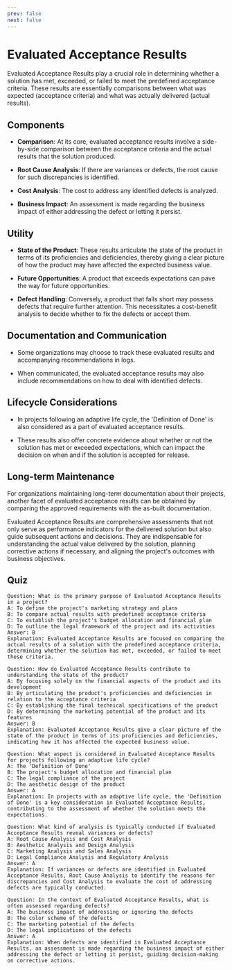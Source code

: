 ```yaml
---
prev: false
next: false
---
```


# Evaluated Acceptance Results

Evaluated Acceptance Results play a crucial role in determining whether a solution has met, exceeded, or failed to meet the predefined acceptance criteria. These results are essentially comparisons between what was expected (acceptance criteria) and what was actually delivered (actual results).

## Components

- **Comparison**: At its core, evaluated acceptance results involve a side-by-side comparison between the acceptance criteria and the actual results that the solution produced.

- **Root Cause Analysis**: If there are variances or defects, the root cause for such discrepancies is identified.

- **Cost Analysis**: The cost to address any identified defects is analyzed.

- **Business Impact**: An assessment is made regarding the business impact of either addressing the defect or letting it persist.

## Utility

- **State of the Product**: These results articulate the state of the product in terms of its proficiencies and deficiencies, thereby giving a clear picture of how the product may have affected the expected business value.

- **Future Opportunities**: A product that exceeds expectations can pave the way for future opportunities.

- **Defect Handling**: Conversely, a product that falls short may possess defects that require further attention. This necessitates a cost-benefit analysis to decide whether to fix the defects or accept them.

## Documentation and Communication

- Some organizations may choose to track these evaluated results and accompanying recommendations in logs.

- When communicated, the evaluated acceptance results may also include recommendations on how to deal with identified defects.

## Lifecycle Considerations

- In projects following an adaptive life cycle, the 'Definition of Done' is also considered as a part of evaluated acceptance results.

- These results also offer concrete evidence about whether or not the solution has met or exceeded expectations, which can impact the decision on when and if the solution is accepted for release.

## Long-term Maintenance

For organizations maintaining long-term documentation about their projects, another facet of evaluated acceptance results can be obtained by comparing the approved requirements with the as-built documentation.

Evaluated Acceptance Results are comprehensive assessments that not only serve as performance indicators for the delivered solution but also guide subsequent actions and decisions. They are indispensable for understanding the actual value delivered by the solution, planning corrective actions if necessary, and aligning the project's outcomes with business objectives.

## Quiz

```quiz
Question: What is the primary purpose of Evaluated Acceptance Results in a project?
A: To define the project's marketing strategy and plans
B: To compare actual results with predefined acceptance criteria
C: To establish the project's budget allocation and financial plan
D: To outline the legal framework of the project and its activities
Answer: B
Explanation: Evaluated Acceptance Results are focused on comparing the actual results of a solution with the predefined acceptance criteria, determining whether the solution has met, exceeded, or failed to meet these criteria.

Question: How do Evaluated Acceptance Results contribute to understanding the state of the product?
A: By focusing solely on the financial aspects of the product and its development
B: By articulating the product's proficiencies and deficiencies in relation to the acceptance criteria
C: By establishing the final technical specifications of the product
D: By determining the marketing potential of the product and its features
Answer: B
Explanation: Evaluated Acceptance Results give a clear picture of the state of the product in terms of its proficiencies and deficiencies, indicating how it has affected the expected business value.

Question: What aspect is considered in Evaluated Acceptance Results for projects following an adaptive life cycle?
A: The 'Definition of Done'
B: The project's budget allocation and financial plan
C: The legal compliance of the project
D: The aesthetic design of the product
Answer: A
Explanation: In projects with an adaptive life cycle, the 'Definition of Done' is a key consideration in Evaluated Acceptance Results, contributing to the assessment of whether the solution meets the expectations.

Question: What kind of analysis is typically conducted if Evaluated Acceptance Results reveal variances or defects?
A: Root Cause Analysis and Cost Analysis
B: Aesthetic Analysis and Design Analysis
C: Marketing Analysis and Sales Analysis
D: Legal Compliance Analysis and Regulatory Analysis
Answer: A
Explanation: If variances or defects are identified in Evaluated Acceptance Results, Root Cause Analysis to identify the reasons for discrepancies and Cost Analysis to evaluate the cost of addressing defects are typically conducted.

Question: In the context of Evaluated Acceptance Results, what is often assessed regarding defects?
A: The business impact of addressing or ignoring the defects
B: The color scheme of the defects
C: The marketing potential of the defects
D: The legal implications of the defects
Answer: A
Explanation: When defects are identified in Evaluated Acceptance Results, an assessment is made regarding the business impact of either addressing the defect or letting it persist, guiding decision-making on corrective actions.
```
